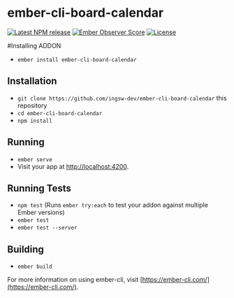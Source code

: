 # ember-cli-board-calendar

[![Latest NPM release][npm-badge]][npm-badge-url]
[![Ember Observer Score][ember-observer-badge]][ember-observer-badge-url]
[![License][license-badge]][license-badge-url]


[npm-badge]: https://img.shields.io/npm/v/ember-cli-board-calendar.svg
[npm-badge-url]: https://www.npmjs.com/package/ember-cli-board-calendar
[travis-badge]: https://img.shields.io/travis/{{USER_NAME}}/{{REPO_NAME}}/master.svg?label=TravisCI
[travis-badge-url]: https://travis-ci.org/{{USER_NAME}}/{{REPO_NAME}}
[circle-badge]: https://circleci.com/gh/{{USER_NAME}}/{{REPO_NAME}}/tree/master.svg?style=svg&circle-token={{CIRCLE_TOKEN}}
[circle-badge-url]: https://circleci.com/gh/{{USER_NAME}}/{{REPO_NAME}}/tree/master
[coveralls-badge]: https://coveralls.io/repos/github/{{USER_NAME}}/{{REPO_NAME}}/badge.svg?branch=master
[coveralls-badge-url]: https://coveralls.io/github/{{USER_NAME}}/{{REPO_NAME}}?branch=master
[codeclimate-badge]: https://img.shields.io/codeclimate/github/{{USER_NAME}}/{{REPO_NAME}}.svg
[codeclimate-badge-url]: https://codeclimate.com/github/{{USER_NAME}}/{{REPO_NAME}}
[ember-observer-badge]: http://emberobserver.com/badges/ember-cli-board-calendar.svg
[ember-observer-badge-url]: http://emberobserver.com/addons/ember-cli-board-calendar
[license-badge]: https://img.shields.io/npm/l/ember-cli-board-calendar.svg
[license-badge-url]: LICENSE.md
[dependencies-badge]: https://img.shields.io/david/{{USER_NAME}}/{{REPO_NAME}}.svg
[dependencies-badge-url]: https://david-dm.org/{{USER_NAME}}/{{REPO_NAME}}
[devDependencies-badge]: https://img.shields.io/david/dev/{{USER_NAME}}/{{REPO_NAME}}.svg
[devDependencies-badge-url]: https://david-dm.org/{{USER_NAME}}/{{REPO_NAME}}#info=devDependencies


#Installing ADDON

* `ember install ember-cli-board-calendar`

## Installation

* `git clone https://github.com/ingsw-dev/ember-cli-board-calendar` this repository
* `cd ember-cli-board-calendar`
* `npm install`

## Running

* `ember serve`
* Visit your app at [http://localhost:4200](http://localhost:4200).

## Running Tests

* `npm test` (Runs `ember try:each` to test your addon against multiple Ember versions)
* `ember test`
* `ember test --server`

## Building

* `ember build`

For more information on using ember-cli, visit [https://ember-cli.com/](https://ember-cli.com/).
